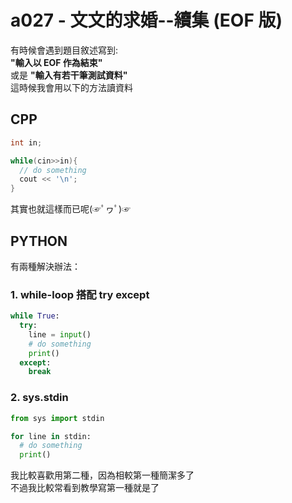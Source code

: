 # a027 - 文文的求婚--續集 (EOF 版)

有時候會遇到題目敘述寫到:  
**"輸入以 EOF 作為結束"**  
或是 **"輸入有若干筆測試資料"**  
這時候我會用以下的方法讀資料

## CPP

```cpp
int in;

while(cin>>in){
  // do something
  cout << '\n';
}
```

其實也就這樣而已呢(☞ﾟヮﾟ)☞

## PYTHON

有兩種解決辦法：

### 1. while-loop 搭配 try except

```python
while True:
  try:
    line = input()
    # do something
    print()
  except:
    break
```

### 2. sys.stdin

```python
from sys import stdin

for line in stdin:
  # do something
  print()
```

我比較喜歡用第二種，因為相較第一種簡潔多了  
不過我比較常看到教學寫第一種就是了
